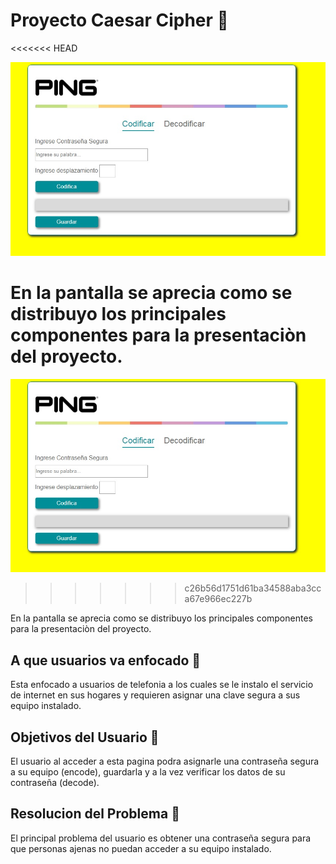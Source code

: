 # Proyecto Caesar Cipher 📄
<<<<<<< HEAD

![image](https://github.com/Daianatk/LIM009-Cipher/blob/master/img/pantalla.jpg)

En la pantalla  se aprecia como se distribuyo los principales componentes para la presentaciòn del proyecto.
=======

![image](https://github.com/Daianatk/LIM009-Cipher/blob/master/img/pantalla.jpg)
>>>>>>> c26b56d1751d61ba34588aba3cca67e966ec227b

En la pantalla  se aprecia como se distribuyo los principales componentes para la presentaciòn del proyecto.

## A que usuarios va enfocado 📄

Esta enfocado a usuarios de telefonia a los cuales se le instalo el servicio de internet en sus hogares y requieren asignar una clave segura a sus equipo instalado.


## Objetivos del Usuario 📄

El usuario al acceder a esta pagina podra asignarle una contraseña segura a su equipo (encode), guardarla y a la vez verificar los datos de su contraseña (decode).

## Resolucion del Problema 📄

El principal problema del usuario es obtener una contraseña segura para que personas ajenas no puedan acceder a su equipo instalado.
